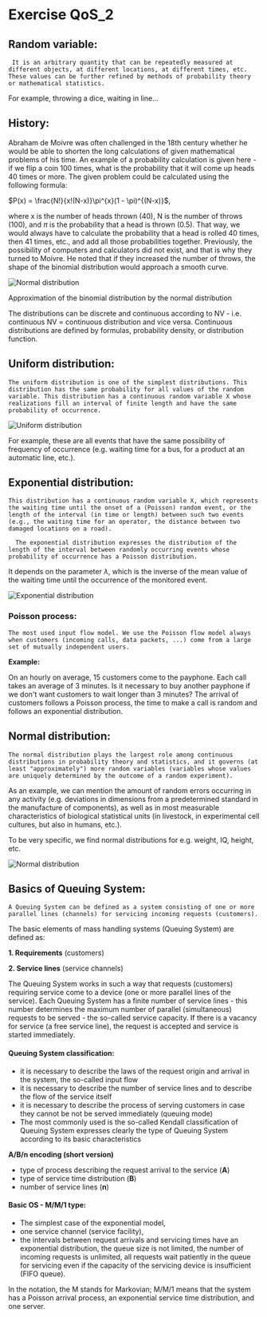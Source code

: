 # Exercise QoS_2

## Random variable:
 ``` It is an arbitrary quantity that can be repeatedly measured at different objects, at different locations, at different times, etc. These values can be further refined by methods of probability theory or mathematical statistics.```
 
For example, throwing a dice, waiting in line...

## History:
Abraham de Moivre was often challenged in the 18th century whether he would be able to shorten the long calculations of given mathematical problems of his time. An example of a probability calculation is given here - if we flip a coin 100 times, what is the probability that it will come up heads 40 times or more. The given problem could be calculated using the following formula:

$P(x) = \frac{N!}{x!(N-x)}\pi^{x}(1 - \pi)^{(N-x)}$, 

where x is the number of heads thrown (40), N is the number of throws (100), and $\pi$ is the probability that a head is thrown (0.5). That way, we would always have to calculate the probability that a head is rolled 40 times, then 41 times, etc., and add all those probabilities together. Previously, the possibility of computers and calculators did not exist, and that is why they turned to Moivre. He noted that if they increased the number of throws, the shape of the binomial distribution would approach a smooth curve. 

 ![Normal distribution](https://imgur.com/xHIXPNV.png) 

 Approximation of the binomial distribution by the normal distribution
 
 The distributions can be discrete and continuous according to NV - i.e. continuous NV = continuous distribution and vice versa. Continuous distributions are defined by formulas, probability density, or distribution function.


## Uniform distribution:
```The uniform distribution is one of the simplest distributions. This distribution has the same probability for all values of the random variable. This distribution has a continuous random variable X whose realizations fill an interval of finite length and have the same probability of occurrence.```

 ![Uniform distribution](https://imgur.com/oH6daj7.png) 
  
For example, these are all events that have the same possibility of frequency of occurrence (e.g. waiting time for a bus, for a product at an automatic line, etc.). 

## Exponential distribution:
```This distribution has a continuous random variable X, which represents the waiting time until the onset of a (Poisson) random event, or the length of the interval (in time or length) between such two events (e.g., the waiting time for an operator, the distance between two damaged locations on a road).``` 

```  The exponential distribution expresses the distribution of the length of the interval between randomly occurring events whose probability of occurrence has a Poisson distribution.``` 

It depends on the parameter $\lambda$, which is the inverse of the mean value of the waiting time until the occurrence of the monitored event.

 ![Exponential distribution](https://imgur.com/JqiSAHO.png) 

### Poisson process:
```The most used input flow model. We use the Poisson flow model always when customers (incoming calls, data packets, ...) come from a large set of mutually independent users.```

**Example:**

On an hourly on average, 15 customers come to the payphone. Each call takes an average of 3 minutes. Is it necessary to buy another payphone if we don't want customers to wait longer than 3 minutes? The arrival of customers follows a Poisson process, the time to make a call is random and follows an exponential distribution.


## Normal distribution:
```The normal distribution plays the largest role among continuous distributions in probability theory and statistics, and it governs (at least "approximately") more random variables (variables whose values are uniquely determined by the outcome of a random experiment). ```

As an example, we can mention the amount of random errors occurring in any activity (e.g. deviations in dimensions from a predetermined standard in the manufacture of components), as well as in most measurable characteristics of biological statistical units (in livestock, in experimental cell cultures, but also in humans, etc.). 

To be very specific, we find normal distributions for e.g. weight, IQ, height, etc.

 ![Normal distribution](https://imgur.com/xp3kOZz.png) 

## Basics of Queuing System:
```A Queuing System can be defined as a system consisting of one or more parallel lines (channels) for servicing incoming requests (customers).```

The basic elements of mass handling systems (Queuing System) are defined as:

**1. Requirements** (customers)

**2. Service lines** (service channels)
    
The Queuing System works in such a way that requests (customers) requiring service come to a device (one or more parallel lines of the service).
  Each Queuing System has a finite number of service lines - this number determines the maximum number of parallel (simultaneous) requests to be served - the so-called service capacity.
If there is a vacancy for service (a free service line), the request is accepted and service is started immediately.

#### Queuing System classification:
- it is necessary to describe the laws of the request origin and arrival in the system, the so-called input flow
- it is necessary to describe the number of service lines and to describe the flow of the service itself
- it is necessary to describe the process of serving customers in case they cannot be
not be served immediately (queuing mode)
- The most commonly used is the so-called Kendall classification of Queuing System
expresses clearly the type of Queuing System according to its basic characteristics

**A/B/n encoding (short version)**
- type of process describing the request arrival to the service (**A**)
- type of service time distribution (**B**)
- number of service lines (**n**)

#### Basic OS - M/M/1 type:
- The simplest case of the exponential model,
- one service channel (service facility),
- the intervals between request arrivals and servicing times have an exponential distribution, the queue size is not limited, the number of incoming requests is unlimited, all requests wait patiently in the queue for servicing even if the capacity of the servicing device is insufficient (FIFO queue).

In the notation, the M stands for Markovian; M/M/1 means that the system has a Poisson arrival process, an exponential service time distribution, and one server. 


